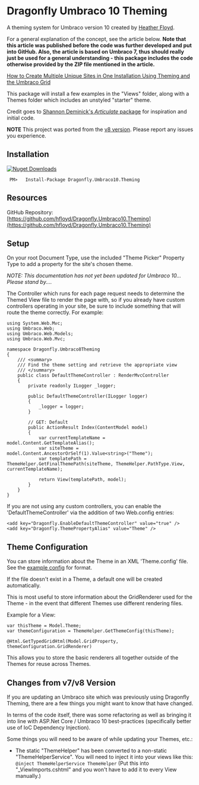 # Dragonfly Umbraco 10 Theming #

A theming system for Umbraco version 10 created by [Heather Floyd](https://www.HeatherFloyd.com).

For a general explanation of the concept, see the article below. **Note that this article was published before the code was further developed and put into GitHub. Also, the article is based on Umbraco 7, thus should really just be used for a general understanding - this package includes the code otherwise provided by the ZIP file mentioned in the article.**

 [How to Create Multiple Unique Sites in One Installation Using Theming and the Umbraco Grid](https://24days.in/umbraco-cms/2016/unique-sites-using-theming/)

This package will install a few examples in the "Views" folder, along with a Themes folder which includes an unstyled "starter" theme.

Credit goes to [Shannon Deminick's *Articulate* package](https://github.com/Shazwazza/Articulate) for inspiration and initial code.

**NOTE** This project was ported from the [v8 version](https://github.com/hfloyd/Dragonfly.Umbraco8Theming). Please report any issues you experience. 

## Installation ##
[![Nuget Downloads](https://buildstats.info/nuget/Dragonfly.Umbraco10.Theming)](https://www.nuget.org/packages/Dragonfly.Umbraco10.Theming/)

     PM>   Install-Package Dragonfly.Umbraco10.Theming

## Resources ##
GitHub Repository: [https://github.com/hfloyd/Dragonfly.Umbraco10.Theming](https://github.com/hfloyd/Dragonfly.Umbraco10.Theming)

## Setup ##
On your root Document Type, use the included "Theme Picker" Property Type to add a property for the site's chosen theme. 

*NOTE: This documentation has not yet been updated for Umbraco 10... Please stand by....* 

The Controller which runs for each page request needs to determine the Themed View file to render the page with, so if you already have custom controllers operating in your site, be sure to include something that will route the theme correctly. For example:

	using System.Web.Mvc;
	using Umbraco.Web;
	using Umbraco.Web.Models;
	using Umbraco.Web.Mvc;
	
	namespace Dragonfly.Umbraco8Theming
	{
	    /// <summary>
	    /// Find the theme setting and retrieve the appropriate view
	    /// </summary>
	    public class DefaultThemeController : RenderMvcController
	    {
			private readonly ILogger _logger;

			public DefaultThemeController(ILogger logger)
			{
				_logger = logger;
			}

	        // GET: Default
	        public ActionResult Index(ContentModel model)
	        {
	            var currentTemplateName = model.Content.GetTemplateAlias();
	            var siteTheme = model.Content.AncestorOrSelf(1).Value<string>("Theme");
	            var templatePath = ThemeHelper.GetFinalThemePath(siteTheme, ThemeHelper.PathType.View, currentTemplateName);
	
	            return View(templatePath, model);
	        }
	    }
	}

If you are not using any custom controllers, you can enable the 'DefaultThemeController' via the addition of two Web.config entries:

	<add key="Dragonfly.EnableDefaultThemeController" value="true" />
	<add key="Dragonfly.ThemePropertyAlias" value="Theme" />

## Theme Configuration ##

You can store information about the Theme in an XML 'Theme.config' file. See the [example config](https://github.com/hfloyd/Dragonfly.Umbraco10.Theming/blob/master/src/Dragonfly/Themes/%7ECopyForNewTheme/Theme.config) for format.

If the file doesn't exist in a Theme, a default one will be created automatically.

This is most useful to store information about the GridRenderer used for the Theme - in the event that different Themes use different rendering files.

Example for a View:
    
    var thisTheme = Model.Theme;
    var themeConfiguration = ThemeHelper.GetThemeConfig(thisTheme);
    
    @Html.GetTypedGridHtml(Model.GridProperty, themeConfiguration.GridRenderer)

This allows you to store the basic renderers all together outside of the Themes for reuse across Themes.

## Changes from v7/v8 Version ##
If you are updating an Umbraco site which was previously using Dragonfly Theming, there are a few things you might want to know that have changed.

In terms of the code itself, there was some refactoring as well as bringing it into line with ASP.Net Core / Umbraco 10 best-practices (specifically better use of IoC Dependency Injection).

Some things you will need to be aware of while updating your Themes, etc.:

- The static "ThemeHelper" has been converted to a non-static "ThemeHelperService". You will need to inject it into your views like this: `@inject ThemeHelperService ThemeHelper` (Put this into "_ViewImports.cshtml" and you won't have to add it to every View manually.)